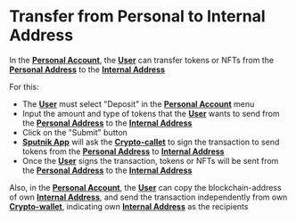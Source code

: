 # Transfer from Personal to Internal Address

In the [**Personal Account**](../personal-account.md), the [**User**](../../glossary-of-terms-and-scheme/user.md) can transfer tokens or NFTs from the [**Personal Address**](../../glossary-of-terms-and-scheme/personal-address.md) to the [**Internal Address**](../../glossary-of-terms-and-scheme/internal-address.md)&#x20;

For this:&#x20;

* The [**User**](../../glossary-of-terms-and-scheme/user.md) must select "Deposit" in the [**Personal Account**](../personal-account.md) menu&#x20;
* Input the amount and type of tokens that the [**User**](../../glossary-of-terms-and-scheme/user.md) wants to send from the [**Personal Address**](../../glossary-of-terms-and-scheme/personal-address.md) to the [**Internal Address**](../../glossary-of-terms-and-scheme/internal-address.md)&#x20;
* Click on the "Submit" button&#x20;
* [**Sputnik App**](../) will ask the [**Crypto-callet**](../../glossary-of-terms-and-scheme/crypto-wallet.md) to sign the transaction to send tokens from the [**Personal Address**](../../glossary-of-terms-and-scheme/personal-address.md) to [**Internal Address**](../../glossary-of-terms-and-scheme/internal-address.md)&#x20;
* Once the [**User**](../../glossary-of-terms-and-scheme/user.md) signs the transaction, tokens or NFTs will be sent from the [**Personal Address**](../../glossary-of-terms-and-scheme/personal-address.md) to the [**Internal Address**](../../glossary-of-terms-and-scheme/internal-address.md)&#x20;

Also, in the [**Personal Account**](../personal-account.md), the [**User**](../../glossary-of-terms-and-scheme/user.md) can copy the blockchain-address of own [**Internal Address**](../../glossary-of-terms-and-scheme/internal-address.md), and send the transaction independently from own [**Crypto-wallet**](../../glossary-of-terms-and-scheme/crypto-wallet.md), indicating own [**Internal Address**](../../glossary-of-terms-and-scheme/internal-address.md) as the recipients
